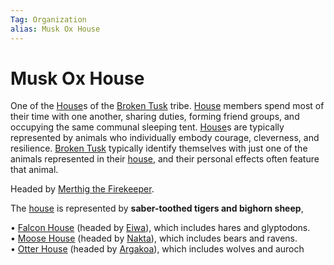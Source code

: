 ```yaml
---
Tag: Organization
alias: Musk Ox House
---
```

# Musk Ox House
One of the [House](questforthefrozenflame/docs/Backstory/Notions/House.md)s of the [Broken Tusk](questforthefrozenflame/docs/Backstory/Organizations/Broken-Tusk.md) tribe. [House](questforthefrozenflame/docs/Backstory/Notions/House.md) members spend most of their time with one another, sharing duties, forming friend groups, and occupying the same communal sleeping tent. [House](questforthefrozenflame/docs/Backstory/Notions/House.md)s are typically represented by animals who individually embody courage, cleverness, and resilience. [Broken Tusk](questforthefrozenflame/docs/Backstory/Organizations/Broken-Tusk.md) typically identify themselves with just one of the animals represented in their [house](questforthefrozenflame/docs/Backstory/Notions/House.md), and their personal effects often feature that animal.

Headed by  [Merthig the Firekeeper](questforthefrozenflame/docs/Backstory/NPCs/People/Broken-Tusk/Merthig-the-Firekeeper.md).

The [house](questforthefrozenflame/docs/Backstory/Notions/House.md) is represented by **saber-toothed tigers and bighorn sheep**, 

• [Falcon House](questforthefrozenflame/docs/Backstory/Organizations/Falcon-House.md) (headed by [Eiwa](questforthefrozenflame/docs/Backstory/NPCs/People/Broken-Tusk/Grandfather-Eiwa.md)), which includes hares and glyptodons.  
• [Moose House](questforthefrozenflame/docs/Backstory/Organizations/Moose-House.md) (headed by [Nakta](questforthefrozenflame/docs/Backstory/NPCs/People/Broken-Tusk/Nakta-the-Healer.md)), which includes bears and ravens.  
• [Otter House](questforthefrozenflame/docs/Backstory/Organizations/Otter-House.md) (headed by [Argakoa](questforthefrozenflame/docs/Backstory/NPCs/People/Broken-Tusk/Argakoa-the-Songsinger.md)), which includes wolves and auroch